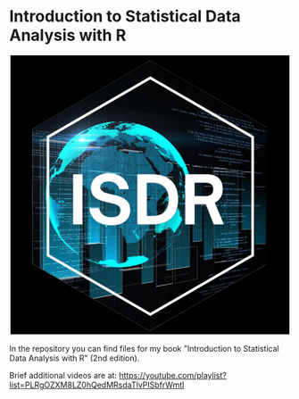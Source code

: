 # Introduction to Statistical Data Analysis with R

<p align="center"><img src="hex-ISDR.jpg" width="500"></p>

In the repository you can find files for my book "Introduction to Statistical Data Analysis with R" (2nd edition).

Brief additional videos are at: <https://youtube.com/playlist?list=PLRgOZXM8LZ0hQedMRsdaTlvPISbfrWmtl>

